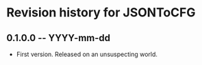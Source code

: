 # Revision history for JSONToCFG

## 0.1.0.0 -- YYYY-mm-dd

* First version. Released on an unsuspecting world.
